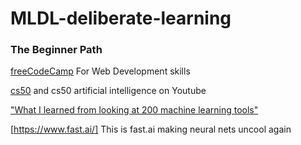 # MLDL-deliberate-learning


### The Beginner Path


[freeCodeCamp](https://www.freecodecamp.org/) For Web Development skills

[cs50](https://cs50.harvard.edu/college/2020/fall/)  and cs50 artificial intelligence on Youtube


["What I learned from looking at 200 machine learning tools"](https://huyenchip.com/2020/06/22/mlops.html) 

[https://www.fast.ai/] This is fast.ai making neural nets uncool again

